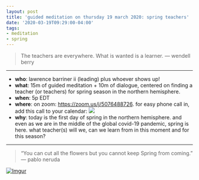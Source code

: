 ```yaml
---
layout: post
title: 'guided meditation on thursday 19 march 2020: spring teachers'
date: '2020-03-19T09:29:00-04:00'
tags:
- meditation
- spring
--- 
```


> The teachers are everywhere. What is wanted is a learner. — wendell berry

---

* **who**: lawrence barriner ii (leading) plus whoever shows up!
* **what**: 15m of guided meditation + 10m of dialogue, centered on finding a teacher (or teachers) for spring season in the northern hemisphere.
* **when**: 5p EDT 
* **where**: on zoom: <https://zoom.us/j/5076488726>. for easy phone call in, add this call to your calendar: <a target="_blank" href="https://calendar.google.com/event?action=TEMPLATE&amp;tmeid=XzZrbzM2aDFuNmNyNDhiOWw4OTI0NGI5azg1MmthYjlvODkyazRiYTE2NG80OGMxaThvcmphY3BrNzAgbGF3cmVuY2UuYmFycmluZXIuaWlAbQ&amp;tmsrc=lawrence.barriner.ii%40gmail.com"><img border="0" src="https://www.google.com/calendar/images/ext/gc_button1_en.gif"></a>
* **why**: today is the first day of spring in the northern hemisphere. and even as we are in the middle of the global covid-19 pandemic, spring is here. what teacher(s) will we, can we learn from in this moment and for this season?

---

> “You can cut all the flowers but you cannot keep Spring from coming.” — pablo neruda




[![Imgur](https://i.imgur.com/2fpT5tF.png)](https://www.instagram.com/p/B9jmYOXHYWS/)





<!-- hyperlink bank -->


<!-- &#042; = asterisk -->
<!-- &#039; = single quote '-->
